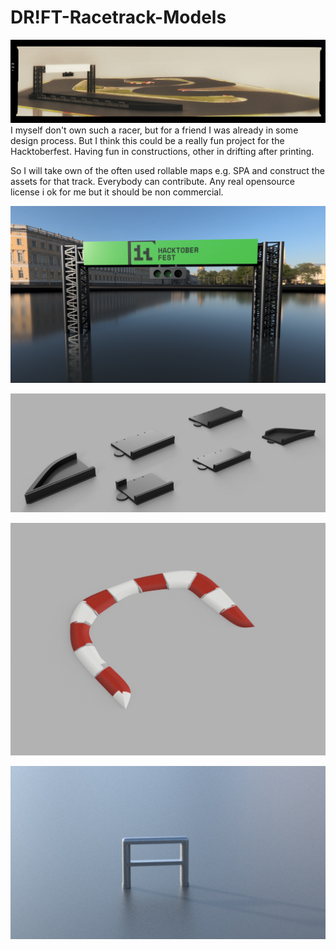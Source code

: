 # DR!FT-Racetrack-Models
![State](https://raw.githubusercontent.com/mommel/DRiFT-Racetrack-Models/refs/heads/main/assets/State.jpg)
I myself don't own such a racer, but for a friend I was already in some design process. But I think this could be a really fun project for the Hacktoberfest. Having fun in constructions, other in drifting after printing.

So I will take own of the often used rollable maps e.g. SPA and construct the assets for that track.
Everybody can contribute.
Any real opensource license i ok for me but it should be non commercial.



![StartFinish Traverse](https://raw.githubusercontent.com/mommel/DR-FT-Racetrack-Models/refs/heads/main/assets/StartFinish_Traverse.png)

![Pitlane](https://raw.githubusercontent.com/mommel/DR-FT-Racetrack-Models/refs/heads/main/assets/Pitlane_Parts.jpg)

![Curbs](https://raw.githubusercontent.com/mommel/DRiFT-Racetrack-Models/refs/heads/main/assets/Curbs.png)

![Rails](https://raw.githubusercontent.com/mommel/DRiFT-Racetrack-Models/refs/heads/main/assets/rails%20lower%20single.jpg)

